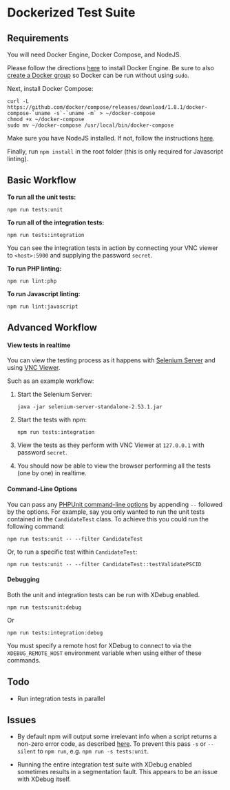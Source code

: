 # Dockerized Test Suite

## Requirements
You will need Docker Engine, Docker Compose, and NodeJS.

Please follow the directions [here](https://docs.docker.com/engine/installation/) to install Docker Engine. Be sure to also [create a Docker group](https://docs.docker.com/install/linux/linux-postinstall/) so Docker can be run without using `sudo`.

Next, install Docker Compose:

```
curl -L https://github.com/docker/compose/releases/download/1.8.1/docker-compose-`uname -s`-`uname -m` > ~/docker-compose
chmod +x ~/docker-compose
sudo mv ~/docker-compose /usr/local/bin/docker-compose
```

Make sure you have NodeJS installed. If not, follow the instructions [here](https://nodejs.org/en/download/package-manager/).

Finally, run `npm install` in the root folder (this is only required for Javascript linting).

## Basic Workflow

**To run all the unit tests:**

```
npm run tests:unit
```

**To run all of the integration tests:**

```
npm run tests:integration
```

You can see the integration tests in action by connecting your VNC viewer to `<host>:5900` and supplying the password `secret`. 


**To run PHP linting:**

```
npm run lint:php
```

**To run Javascript linting:**

```
npm run lint:javascript
```
  
## Advanced Workflow

#### View tests in realtime
You can view the testing process as it happens with [Selenium Server](https://selenium.dev/downloads/) and using [VNC Viewer](https://www.realvnc.com/en/connect/download/viewer/).

Such as an example workflow:

1) Start the Selenium Server:
    ```
    java -jar selenium-server-standalone-2.53.1.jar
    ```

2) Start the tests with npm:
    ```
    npm run tests:integration
    ```

3) View the tests as they perform with VNC Viewer at `127.0.0.1` with password `secret`.

4) You should now be able to view the browser performing all the tests (one by one) in realtime.

#### Command-Line Options
You can pass any [PHPUnit command-line options](https://phpunit.de/manual/current/en/textui.html) by appending `--` followed by the options. For example, say you only wanted to run the unit tests contained in the `CandidateTest` class. To achieve this you could run the following command:

```
npm run tests:unit -- --filter CandidateTest
```

Or, to run a specific test within `CandidateTest`:

```
npm run tests:unit -- --filter CandidateTest::testValidatePSCID
```

#### Debugging

Both the unit and integration tests can be run with XDebug enabled.

```
npm run tests:unit:debug
```
Or
```
npm run tests:integration:debug
```

You must specify a remote host for XDebug to connect to via the `XDEBUG_REMOTE_HOST` environment variable when using either of these commands.


## Todo

- Run integration tests in parallel

## Issues

- By default npm will output some irrelevant info when a script returns a non-zero error code, as described [here](https://github.com/npm/npm/issues/8821). To prevent this pass `-s` or `--silent` to `npm run`, e.g. `npm run -s tests:unit`.

- Running the entire integration test suite with XDebug enabled sometimes results in a segmentation fault. This appears to be an issue with XDebug itself.
